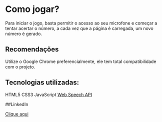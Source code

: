 # Como jogar?

Para iniciar o jogo, basta permitir o acesso ao seu microfone e começar a tentar acertar o número, a cada vez que a página é carregada, um novo número é gerado.

## Recomendações

Utilize o Google Chrome preferencialmente, ele tem total compatibilidade com o projeto.

## Tecnologias utilizadas:

HTML5
CSS3
JavaScript
[Web Speech API](https://developer.mozilla.org/en-US/docs/Web/API/Web_Speech_API)

##LinkedIn

[Clique aqui](https://www.linkedin.com/in/bryan-i-moreira/)